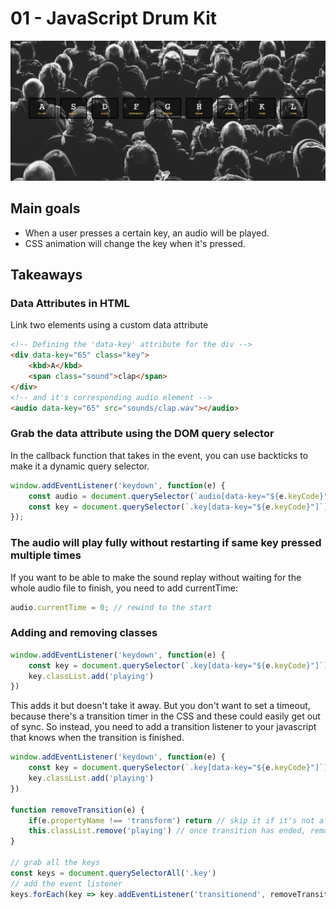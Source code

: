 # 01 - JavaScript Drum Kit

![](./screenshot1.jpg)

## Main goals

- When a user presses a certain key, an audio will be played.
- CSS animation will change the key when it's pressed.

## Takeaways
### Data Attributes in HTML
Link two elements using a custom data attribute
```html
<!-- Defining the 'data-key' attribute for the div -->
<div data-key="65" class="key">
    <kbd>A</kbd>
    <span class="sound">clap</span>
</div>
<!-- and it's corresponding audio element -->
<audio data-key="65" src="sounds/clap.wav"></audio>
```

### Grab the data attribute using the DOM query selector
In the callback function that takes in the event, you can use backticks to make it a dynamic query selector.

``` javascript
window.addEventListener('keydown', function(e) {
    const audio = document.querySelector(`audio[data-key="${e.keyCode}"]`);
    const key = document.querySelector(`.key[data-key="${e.keyCode}"]`)
});
```

### The audio will play fully without restarting if same key pressed multiple times
If you want to be able to make the sound replay without waiting for the whole audio file to finish, you need to add currentTime:
``` javascript
audio.currentTime = 0; // rewind to the start
```

### Adding and removing classes
``` javascript
window.addEventListener('keydown', function(e) {
    const key = document.querySelector(`.key[data-key="${e.keyCode}"]`)
    key.classList.add('playing') 
})
```

This adds it but doesn't take it away. But you don't want to set a timeout, because there's a transition timer in the CSS and these could easily get out of sync. So instead, you need to add a transition listener to your javascript that knows when the transition is finished.
``` javascript
window.addEventListener('keydown', function(e) {
    const key = document.querySelector(`.key[data-key="${e.keyCode}"]`)
    key.classList.add('playing') 
})

function removeTransition(e) {
    if(e.propertyName !== 'transform') return // skip it if it's not a transform
    this.classList.remove('playing') // once transition has ended, remove the class from the div (this)
}

// grab all the keys
const keys = document.querySelectorAll('.key')
// add the event listener
keys.forEach(key => key.addEventListener('transitionend', removeTransition))
```